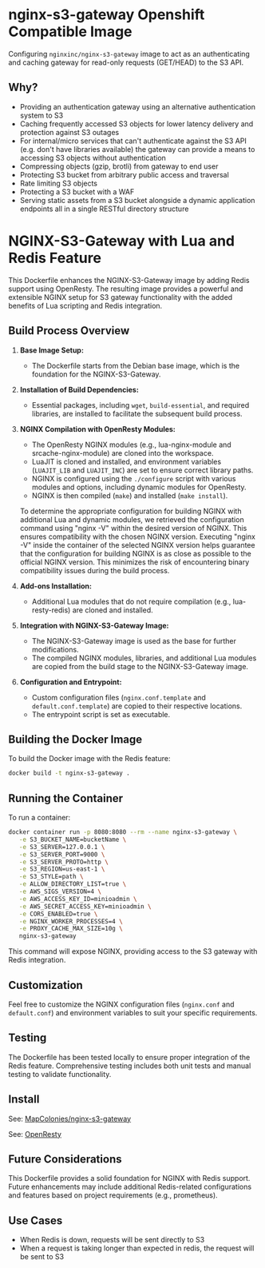 # nginx-s3-gateway Openshift Compatible Image

Configuring `nginxinc/nginx-s3-gateway` image to act as an authenticating and caching gateway for read-only requests (GET/HEAD) to the S3 API.

## Why?

* Providing an authentication gateway using an alternative authentication system to S3
* Caching frequently accessed S3 objects for lower latency delivery and protection against S3 outages
* For internal/micro services that can't authenticate against the S3 API (e.g. don't have libraries available) the gateway can provide a means to accessing S3 objects without authentication
* Compressing objects (gzip, brotli) from gateway to end user
* Protecting S3 bucket from arbitrary public access and traversal
* Rate limiting S3 objects
* Protecting a S3 bucket with a WAF
* Serving static assets from a S3 bucket alongside a dynamic application endpoints all in a single RESTful directory structure

# NGINX-S3-Gateway with Lua and Redis Feature

This Dockerfile enhances the NGINX-S3-Gateway image by adding Redis support using OpenResty. The resulting image provides a powerful and extensible NGINX setup for S3 gateway functionality with the added benefits of Lua scripting and Redis integration.

## Build Process Overview

1. **Base Image Setup:**
   - The Dockerfile starts from the Debian base image, which is the foundation for the NGINX-S3-Gateway.

2. **Installation of Build Dependencies:**
   - Essential packages, including `wget`, `build-essential`, and required libraries, are installed to facilitate the subsequent build process.

3. **NGINX Compilation with OpenResty Modules:**
   - The OpenResty NGINX modules (e.g., lua-nginx-module and srcache-nginx-module) are cloned into the workspace.
   - LuaJIT is cloned and installed, and environment variables (`LUAJIT_LIB` and `LUAJIT_INC`) are set to ensure correct library paths.
   - NGINX is configured using the `./configure` script with various modules and options, including dynamic modules for OpenResty.
   - NGINX is then compiled (`make`) and installed (`make install`).

   To determine the appropriate configuration for building NGINX with additional Lua and dynamic modules, we retrieved the configuration command using "nginx -V" within the desired version of NGINX. This ensures compatibility with the chosen NGINX version.
   Executing "nginx -V" inside the container of the selected NGINX version helps guarantee that the configuration for building NGINX is as close as possible to the official NGINX version. This minimizes the risk of encountering binary compatibility issues during the build process.

4. **Add-ons Installation:**
   - Additional Lua modules that do not require compilation (e.g., lua-resty-redis) are cloned and installed.

5. **Integration with NGINX-S3-Gateway Image:**
   - The NGINX-S3-Gateway image is used as the base for further modifications.
   - The compiled NGINX modules, libraries, and additional Lua modules are copied from the build stage to the NGINX-S3-Gateway image.

6. **Configuration and Entrypoint:**
   - Custom configuration files (`nginx.conf.template` and `default.conf.template`) are copied to their respective locations.
   - The entrypoint script is set as executable.

## Building the Docker Image

To build the Docker image with the Redis feature:

```bash
docker build -t nginx-s3-gateway .
```

## Running the Container

To run a container:

```bash
docker container run -p 8080:8080 --rm --name nginx-s3-gateway \
   -e S3_BUCKET_NAME=bucketName \
   -e S3_SERVER=127.0.0.1 \
   -e S3_SERVER_PORT=9000 \
   -e S3_SERVER_PROTO=http \
   -e S3_REGION=us-east-1 \
   -e S3_STYLE=path \
   -e ALLOW_DIRECTORY_LIST=true \
   -e AWS_SIGS_VERSION=4 \
   -e AWS_ACCESS_KEY_ID=minioadmin \
   -e AWS_SECRET_ACCESS_KEY=minioadmin \
   -e CORS_ENABLED=true \
   -e NGINX_WORKER_PROCESSES=4 \
   -e PROXY_CACHE_MAX_SIZE=10g \
   nginx-s3-gateway
```

This command will expose NGINX, providing access to the S3 gateway with Redis integration.

## Customization

Feel free to customize the NGINX configuration files (`nginx.conf` and `default.conf`) and environment variables to suit your specific requirements.

## Testing

The Dockerfile has been tested locally to ensure proper integration of the Redis feature. Comprehensive testing includes both unit tests and manual testing to validate functionality.

## Install

See: [MapColonies/nginx-s3-gateway](https://github.com/MapColonies/nginx-s3-gateway)

See: [OpenResty](https://openresty.org/)

## Future Considerations

This Dockerfile provides a solid foundation for NGINX with Redis support. Future enhancements may include additional Redis-related configurations and features based on project requirements (e.g., prometheus).

## Use Cases

* When Redis is down, requests will be sent directly to S3
* When a request is taking longer than expected in redis, the request will be sent to S3